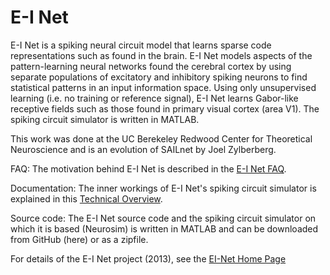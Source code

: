 # E-I Net

E-I Net is a spiking neural circuit model that learns sparse code representations such as found in the brain.
E-I Net models aspects of the pattern-learning neural networks found the cerebral cortex by using separate
populations of excitatory and inhibitory spiking neurons to find statistical patterns in an input information space.
Using only unsupervised learning (i.e. no training or reference signal), E-I Net learns Gabor-like
receptive fields such as those found in primary visual cortex (area V1).
The spiking circuit simulator is written in MATLAB.

This work was done at the UC Berekeley Redwood Center for Theoretical Neuroscience and
is an evolution of SAILnet by Joel Zylberberg.

FAQ: The motivation behind E-I Net is described in the [E-I Net FAQ](https://www.pking.org/research/EINet/ei_net_faq.html).

Documentation: The inner workings of E-I Net's spiking circuit simulator is explained in this
[Technical Overview](https://www.pking.org/research/EINet/Neurosim_Technical_Overview.pdf).

Source code: The E-I Net source code and the spiking circuit simulator on which it is based (Neurosim)
is written in MATLAB and can be downloaded from GitHub (here) or as a zipfile.

For details of the E-I Net project (2013), see the [EI-Net Home Page](https://www.pking.org/research/EINet/index.html)

